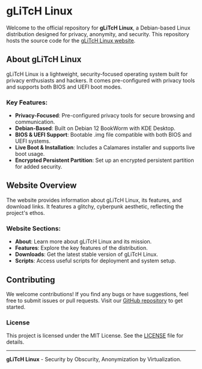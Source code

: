 # gLiTcH Linux

Welcome to the official repository for **gLiTcH Linux**, a Debian-based Linux distribution designed for privacy, anonymity, and security. This repository hosts the source code for the [gLiTcH Linux website](https://glitchlinux.wtf).

## About gLiTcH Linux

gLiTcH Linux is a lightweight, security-focused operating system built for privacy enthusiasts and hackers. It comes pre-configured with privacy tools and supports both BIOS and UEFI boot modes.

### Key Features:
- **Privacy-Focused**: Pre-configured privacy tools for secure browsing and communication.
- **Debian-Based**: Built on Debian 12 BookWorm with KDE Desktop.
- **BIOS & UEFI Support**: Bootable .img file compatible with both BIOS and UEFI systems.
- **Live Boot & Installation**: Includes a Calamares installer and supports live boot usage.
- **Encrypted Persistent Partition**: Set up an encrypted persistent partition for added security.

## Website Overview

The website provides information about gLiTcH Linux, its features, and download links. It features a glitchy, cyberpunk aesthetic, reflecting the project's ethos.

### Website Sections:
- **About**: Learn more about gLiTcH Linux and its mission.
- **Features**: Explore the key features of the distribution.
- **Downloads**: Get the latest stable version of gLiTcH Linux.
- **Scripts**: Access useful scripts for deployment and system setup.

## Contributing

We welcome contributions! If you find any bugs or have suggestions, feel free to submit issues or pull requests. Visit our [GitHub repository](https://github.com/GlitchLinux) to get started.

### License
This project is licensed under the MIT License. See the [LICENSE](https://github.com/GlitchLinux/glitchlinux.wtf/blob/main/LICENSE) file for details.

---

**gLiTcH Linux** - Security by Obscurity, Anonymization by Virtualization.
